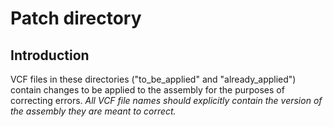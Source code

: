 # Patch directory

## Introduction
VCF files in these directories ("to_be_applied" and "already_applied") contain
changes to be applied to the assembly for the purposes of correcting errors.
*All VCF file names should explicitly contain the version of the assembly they are meant to correct.*

